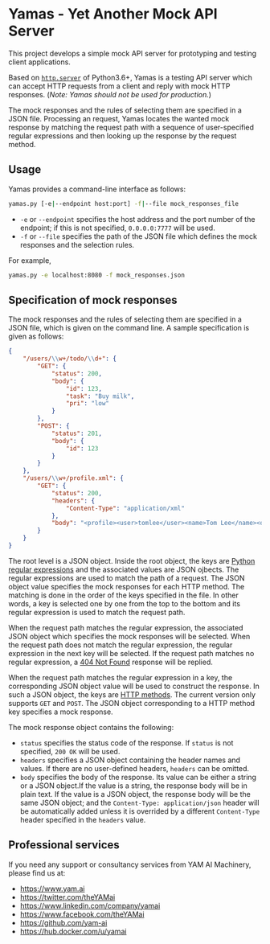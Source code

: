 # Yamas - Yet Another Mock API Server

This project develops a simple mock API server for prototyping and testing client applications.  

Based on [`http.server`](https://docs.python.org/3.6/library/http.server.html) of Python3.6+, Yamas is a testing API server which can accept HTTP requests from a client and reply with mock HTTP responses. (*Note: Yamas should not be used for production.*)

The mock responses and the rules of selecting them are specified in a JSON file. Processing an request, Yamas locates the wanted mock response by matching the request path with a sequence of user-specified regular expressions and then looking up the response by the request method.

## Usage

Yamas provides a command-line interface as follows:

```sh
yamas.py [-e|--endpoint host:port] -f|--file mock_responses_file
```

* `-e` or `--endpoint` specifies the host address and the port number of the endpoint; if this is not specified, `0.0.0.0:7777` will be used.
* `-f` or `--file` specifies the path of the JSON file which defines the mock responses and the selection rules.

For example,

```sh
yamas.py -e localhost:8080 -f mock_responses.json
```

## Specification of mock responses

The mock responses and the rules of selecting them are specified in a JSON file, which is given on the command line. A sample specification is given as follows:

```json
{
    "/users/\\w+/todo/\\d+": {
        "GET": {
            "status": 200,
            "body": {
                "id": 123,
                "task": "Buy milk",
                "pri": "low"
            }
        },
        "POST": {
            "status": 201,
            "body": {
                "id": 123
            }
        }
    },
    "/users/\\w+/profile.xml": {
        "GET": {
            "status": 200,
            "headers": {
                "Content-Type": "application/xml"
            },
            "body": "<profile><user>tomlee</user><name>Tom Lee</name><org>yam.ai</org><grade>premium</grade></profile>"
        }
    }
}
```

The root level is a JSON object. Inside the root object, the keys are [Python regular expressions](https://docs.python.org/3.6/howto/regex.html) and the associated values are JSON ojbects. The regular expressions are used to match the path of a request. The JSON object value specifies the mock responses for each HTTP method. The matching is done in the order of the keys specified in the file. In other words, a key is selected one by one from the top to the bottom and its regular expression is used to match the request path.

When the request path matches the regular expression, the associated JSON object which specifies the mock responses will be selected. When the request path does not match the regular expression, the regular expression in the next key will be selected. If the request path matches no regular expression, a [404 Not Found](https://developer.mozilla.org/en-US/docs/Web/HTTP/Status) response will be replied.

When the request path matches the regular expression in a key, the corresponding JSON object value will be used to construct the response. In such a JSON object, the keys are [HTTP methods](https://developer.mozilla.org/en-US/docs/Web/HTTP/Methods). The current version only supports `GET` and `POST`. The JSON object corresponding to a HTTP method key specifies a mock response.

The mock response object contains the following:

* `status` specifies the status code of the response. If `status` is not specified, `200 OK` will be used.
* `headers` specifies a JSON object containing the header names and values. If there are no user-defined headers, `headers` can be omitted.
* `body` specifies the body of the response. Its value can be either a string or a JSON object.If the value is a string, the response body will be in plain text. If the value is a JSON object, the response body will be the same JSON object; and the `Content-Type: application/json` header will be automatically added unless it is overrided by a different `Content-Type` header specified in the `headers` value.

## Professional services

If you need any support or consultancy services from YAM AI Machinery, please find us at:

* https://www.yam.ai
* https://twitter.com/theYAMai
* https://www.linkedin.com/company/yamai
* https://www.facebook.com/theYAMai
* https://github.com/yam-ai
* https://hub.docker.com/u/yamai